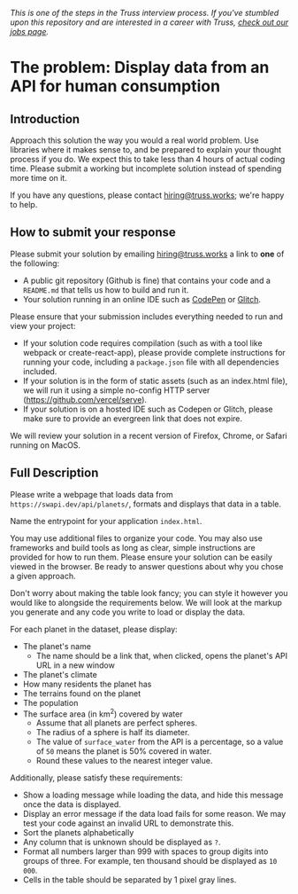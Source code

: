 _This is one of the steps in the Truss interview process. If you've
stumbled upon this repository and are interested in a career with
Truss, [check out our jobs page](https://truss.works/jobs)._

# The problem: Display data from an API for human consumption

## Introduction

Approach this solution the way you would a real world problem. Use
libraries where it makes sense to, and be prepared to explain your
thought process if you do. We expect this to take less than 4 hours of actual coding time. Please
submit a working but incomplete solution instead of spending more time
on it.

If you have any questions, please contact [hiring@truss.works](mailto:hiring@truss.works); we're
happy to help.

## How to submit your response

Please submit your solution by emailing [hiring@truss.works](mailto:hiring@truss.works) a link to **one** of the following:

-   A public git repository (Github is fine) that contains your code and a `README.md` that tells us how to build and run it.
-   Your solution running in an online IDE such as [CodePen](https://codepen.io) or [Glitch](https://glitch.com).

Please ensure that your submission includes everything needed to run and view your project:

-   If your solution code requires compilation (such as with a tool like webpack or create-react-app),
    please provide complete instructions for running your code, including
    a `package.json` file with all dependencies included.
-   If your solution is in the form of static assets (such as an index.html file), we will run it
    using a simple no-config HTTP server (<https://github.com/vercel/serve>).
-   If your solution is on a hosted IDE such as Codepen or Glitch, please make sure to
    provide an evergreen link that does not expire.
    
We will review your solution in a recent version of Firefox, Chrome, or Safari running on MacOS.

## Full Description 

Please write a webpage that loads data from `https://swapi.dev/api/planets/`, formats and displays that data in a table.

Name the entrypoint for your application `index.html`.

You may use additional files to organize your code. You may also use frameworks and build tools as long as clear, simple instructions are provided for how to run them. Please ensure your solution can be easily viewed in the browser. Be ready to answer questions about why you chose a given approach.

Don't worry about making the table look fancy; you can style it however you
would like to alongside the requirements below. We will look at the markup you
generate and any code you write to load or display the data.

For each planet in the dataset, please display:

-   The planet's name
    -   The name should be a link that, when clicked, opens the planet's API URL in a new window
-   The planet's climate
-   How many residents the planet has
-   The terrains found on the planet
-   The population
-   The surface area (in km<sup>2</sup>) covered by water
    -   Assume that all planets are perfect spheres.
    -   The radius of a sphere is half its diameter.
    -   The value of `surface_water` from the API is a percentage, so a value of `50` means the planet is 50% covered in water.
    -   Round these values to the nearest integer value.

Additionally, please satisfy these requirements:

-   Show a loading message while loading the data, and hide this message once the data is displayed.
-   Display an error message if the data load fails for some reason. We may test your code against an invalid URL to demonstrate this.
-   Sort the planets alphabetically
-   Any column that is unknown should be displayed as `?`.
-   Format all numbers larger than 999 with spaces to group digits into groups of three.
    For example, ten thousand should be displayed as `10 000`.
-   Cells in the table should be separated by 1 pixel gray lines.
